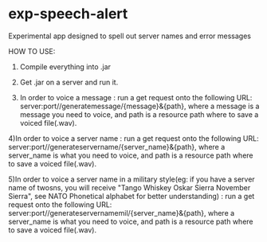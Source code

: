 # exp-speech-alert
Experimental app designed to spell out server names and error messages

HOW TO USE:
1) Compile everything into .jar

2) Get .jar on a server and run it.

3) In order to voice a message : run a get request onto the following URL: server:port//generatemessage/{message}&{path}, where a message is a message you need to voice, and path is a resource path where to save a voiced file(.wav).

4)In order to voice a server name : run a get request onto the following URL: server:port//generateservername/{server_name}&{path}, where a server_name is what you need to voice, and path is a resource path where to save a voiced file(.wav).

5)In order to voice a server name in a military style(eg: if you have a server name of twosns, you will receive "Tango Whiskey Oskar Sierra November Sierra", see NATO Phonetical alphabet for better understanding) : run a get request onto the following URL: server:port//generateservernamemil/{server_name}&{path}, where a server_name is what you need to voice, and path is a resource path where to save a voiced file(.wav).
